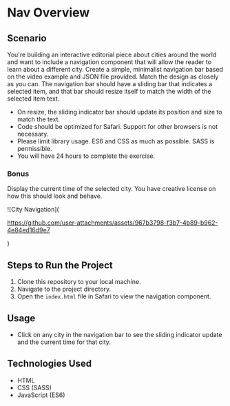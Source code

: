 # Nav Overview

## Scenario
You're building an interactive editorial piece about cities around the world and want to include a navigation component that will allow the reader to learn about a different city. Create a simple, minimalist navigation bar based on the video example and JSON file provided. Match the design as closely as you can. The navigation bar should have a sliding bar that indicates a selected item, and that bar should resize itself to match the width of the selected item text.

- On resize, the sliding indicator bar should update its position and size to match the text.
- Code should be optimized for Safari. Support for other browsers is not necessary.
- Please limit library usage. ES6 and CSS as much as possible. SASS is permissible.
- You will have 24 hours to complete the exercise.

### Bonus
Display the current time of the selected city. You have creative license on how this should look and behave.

![City Navigation](

https://github.com/user-attachments/assets/967b3798-f3b7-4b89-b962-4e84ed16d9e7

)

## Steps to Run the Project
1. Clone this repository to your local machine.
2. Navigate to the project directory.
3. Open the `index.html` file in Safari to view the navigation component.

## Usage
- Click on any city in the navigation bar to see the sliding indicator update and the current time for that city.

## Technologies Used
- HTML
- CSS (SASS)
- JavaScript (ES6)
